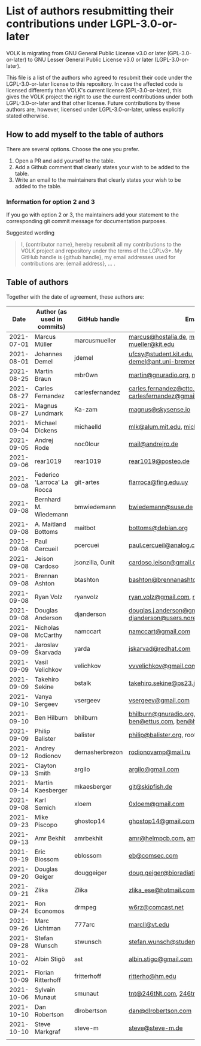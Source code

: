 # List of authors resubmitting their contributions under LGPL-3.0-or-later

VOLK is migrating from GNU General Public License v3.0 or later (GPL-3.0-or-later)
to GNU Lesser General Public License v3.0 or later (LGPL-3.0-or-later).

This file is a list of the authors who agreed to resubmit their code
under the LGPL-3.0-or-later license to this repository.
In case the affected code is licensed differently than VOLK's current license (GPL-3.0-or-later),
this gives the VOLK project the right to use the current contributions under both LGPL-3.0-or-later and that other license.
Future contributions by these authors are, however,
licensed under LGPL-3.0-or-later, unless explicitly stated otherwise.


## How to add myself to the table of authors
There are several options. Choose the one you prefer.

1. Open a PR and add yourself to the table.
2. Add a Github comment that clearly states your wish to be added to the table.
3. Write an email to the maintainers that clearly states your wish to be added to the table.

### Information for option 2 and 3

If you go with option 2 or 3, the maintainers add your statement to the corresponding git commit message for documentation purposes.

Suggested wording

> I, {contributor name}, hereby resubmit all my contributions to the VOLK project and repository under the terms of the LGPLv3+. My GitHub handle is {github handle}, my email addresses used for contributions are: {email address}, ... .


## Table of authors

Together with the date of agreement, these authors are:

|       Date | Author (as used in commits) | GitHub handle   | Email address(es)                                                   |
|------------|-----------------------------|-----------------|---------------------------------------------------------------------|
| 2021-07-01 | Marcus Müller               | marcusmueller   | marcus@hostalia.de, mmueller@gnuradio.org, mueller@kit.edu          |
| 2021-08-01 | Johannes Demel              | jdemel          | ufcsy@student.kit.edu, demel@uni-bremen.de, demel@ant.uni-bremen.de |
| 2021-08-25 | Martin Braun                | mbr0wn          | martin@gnuradio.org, martin.braun@ettus.com                         |
| 2021-08-27 | Carles Fernandez            | carlesfernandez | carles.fernandez@cttc.es, carles.fernandez@gmail.com, carlesfernandez@gmail.com |
| 2021-08-27 | Magnus Lundmark             | Ka-zam          | magnus@skysense.io                                                  |
| 2021-09-04 | Michael Dickens             | michaelld       | mlk@alum.mit.edu, michael.dickens@ettus.com                         |
| 2021-09-05 | Andrej Rode                 | noc0lour        | mail@andrejro.de                                                    |
| 2021-09-06 | rear1019                    | rear1019        | rear1019@posteo.de                                                  |
| 2021-09-08 | Federico 'Larroca' La Rocca | git-artes       | flarroca@fing.edu.uy                                                |
| 2021-09-08 | Bernhard M. Wiedemann       | bmwiedemann     | bwiedemann@suse.de                                                  |
| 2021-09-08 | A. Maitland Bottoms         | maitbot         | bottoms@debian.org                                                  |
| 2021-09-08 | Paul Cercueil               | pcercuei        | paul.cercueil@analog.com                                            |
| 2021-09-08 | Jeison Cardoso              | jsonzilla, 0unit| cardoso.jeison@gmail.com                                            |
| 2021-09-08 | Brennan Ashton              | btashton        | bashton@brennanashton.com                                           |
| 2021-09-08 | Ryan Volz                   | ryanvolz        | ryan.volz@gmail.com, rvolz@mit.edu                                  |
| 2021-09-08 | Douglas Anderson            | djanderson      | douglas.j.anderson@gmail.com, djanderson@users.noreply.github.com   |
| 2021-09-08 | Nicholas McCarthy           | namccart        | namccart@gmail.com                                                  |
| 2021-09-09 | Jaroslav Škarvada           | yarda           | jskarvad@redhat.com                                                 |
| 2021-09-09 | Vasil Velichkov             | velichkov       | vvvelichkov@gmail.com                                               |
| 2021-09-09 | Takehiro Sekine             | bstalk          | takehiro.sekine@ps23.jp                                             |
| 2021-09-10 | Vanya Sergeev               | vsergeev        | vsergeev@gmail.com                                                  |
| 2021-09-10 | Ben Hilburn                 | bhilburn        | bhilburn@gnuradio.org, bhilburn@gmail.com, ben@ettus.com, ben@hilburn.dev          |
| 2021-09-09 | Philip Balister             | balister        | philip@balister.org, root@usrp-e1xx.(none)                          |
| 2021-09-12 | Andrey Rodionov             | dernasherbrezon | rodionovamp@mail.ru                                                 |
| 2021-09-13 | Clayton Smith               | argilo          | argilo@gmail.com                                                    |
| 2021-09-14 | Martin Kaesberger           | mkaesberger     | git@skipfish.de                                                     |
| 2021-09-08 | Karl Semich                 | xloem           | 0xloem@gmail.com                                                    |
| 2021-09-23 | Mike Piscopo                | ghostop14       | ghostop14@gmail.com                                                 |
| 2021-09-13 | Amr Bekhit                  | amrbekhit       | amr@helmpcb.com, amrbekhit@gmail.com                                |
| 2021-09-19 | Eric Blossom                | eblossom        | eb@comsec.com                                                       |
| 2021-09-20 | Douglas Geiger              | douggeiger      | doug.geiger@bioradiation.net,douglas.geiger@nrl.navy.mil            |
| 2021-09-21 | Zlika                       | Zlika           | zlika_ese@hotmail.com                                               |
| 2021-09-24 | Ron Economos                | drmpeg          | w6rz@comcast.net                                                    |
| 2021-09-26 | Marc Lichtman               | 777arc          | marcll@vt.edu                                                       |
| 2021-09-28 | Stefan Wunsch               | stwunsch        | stefan.wunsch@student.kit.edu                                       |
| 2021-10-02 | Albin Stigö                 | ast             | albin.stigo@gmail.com                                               |
| 2021-10-09 | Florian Ritterhoff          | fritterhoff     | ritterho@hm.edu                                                     |
| 2021-10-06 | Sylvain Munaut              | smunaut         | tnt@246tNt.com, 246tnt@gmail.com                                    |
| 2021-10-10 | Dan Robertson               | dlrobertson     | dan@dlrobertson.com                                                 |
| 2021-10-10 | Steve Markgraf              | steve-m         | steve@steve-m.de                                                    |
|            |                             |                 |                                                                     |
